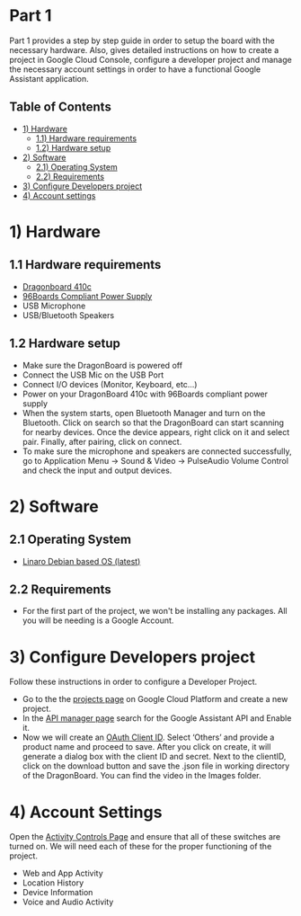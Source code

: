 # Part 1
Part 1 provides a step by step guide in order to setup the board with the necessary hardware. Also, gives detailed instructions on how to create a project in Google Cloud Console, configure a developer project and manage the necessary account settings in order to have a functional Google Assistant application.

## Table of Contents
- [1) Hardware](#1-hardware)
   - [1.1) Hardware requirements](#11-hardware-requirements)
   - [1.2) Hardware setup](#12-hardware-setup)
- [2) Software](#2-software) 
   - [2.1) Operating System](#21-operating-system)
   - [2.2) Requirements](#22-requirements)
- [3) Configure Developers project](#3-configure-developers-project)
- [4) Account settings](#4-account-settings)

# 1) Hardware

## 1.1 Hardware requirements

- [Dragonboard 410c](http://www.96boards.org/product/dragonboard410c/)
- [96Boards Compliant Power Supply](http://www.96boards.org/product/power/)
- USB Microphone
- USB/Bluetooth Speakers

## 1.2 Hardware setup

- Make sure the DragonBoard is powered off
- Connect the USB Mic on the USB Port
- Connect I/O devices (Monitor, Keyboard, etc...)
- Power on your DragonBoard 410c with 96Boards compliant power supply
- When the system starts, open Bluetooth Manager and turn on the Bluetooth. Click on search so that the DragonBoard can start scanning for nearby devices. Once the device appears, right click on it and select pair. Finally, after pairing, click on connect. 
- To make sure the microphone and speakers are connected successfully, go to Application Menu -> Sound & Video -> PulseAudio Volume Control and check the input and output devices.

# 2) Software

## 2.1 Operating System

- [Linaro Debian based OS (latest)](https://github.com/96boards/documentation/blob/master/ConsumerEdition/DragonBoard-410c/Downloads/Debian.md)

## 2.2 Requirements
- For the first part of the project, we won't be installing any packages. All you will be needing is a Google Account. 

# 3) Configure Developers project
Follow these instructions in order to configure a Developer Project.

- Go to the the [projects page](https://console.cloud.google.com/cloud-resource-manager) on Google Cloud Platform and create a new project.
- In the [API manager page](https://console.developers.google.com/apis/api/embeddedassistant.googleapis.com/overview?project=dragon-assistant&duration=PT1H) search for the Google Assistant API and Enable it.
- Now we will create an [OAuth Client ID](https://console.developers.google.com/apis/credentials/oauthclient?project=dragon-assistant&pli=1). Select ‘Others’ and provide a product name and proceed to save. After you click on create, it will generate a dialog box with the client ID and secret. Next to the clientID, click on the download button and save the .json file in working directory of the DragonBoard.
You can find the video in the Images folder.
# 4) Account Settings
Open the [Activity Controls Page](https://myaccount.google.com/activitycontrols) and ensure that all of these switches are turned on. We will need each of these for the proper functioning of the project. 
- Web and App Activity
- Location History
- Device Information
- Voice and Audio Activity 

